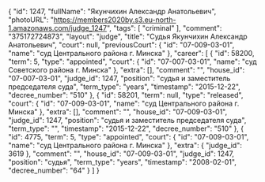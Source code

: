 {
    "id": 1247,
    "fullName": "Якунчихин Александр Анатольевич",
    "photoURL": "https://members2020by.s3.eu-north-1.amazonaws.com/judge_1247",
    "tags": [
        "criminal"
    ],
    "comment": "375172724873",
    "layout": "judge",
    "title": "Судья Якунчихин Александр Анатольевич",
    "court": null,
    "previousCourt": {
        "id": "07-009-03-01",
        "name": "суд Центрального района г. Минска"
    },
    "career": [
        {
            "id": 58200,
            "term": 5,
            "type": "appointed",
            "court": {
                "id": "07-007-03-01",
                "name": "суд Советского района г. Минска"
            },
            "extra": [],
            "comment": "",
            "house_id": "07-007-03-01",
            "judge_id": 1247,
            "position": "судья и заместитель председателя суда",
            "term_type": "years",
            "timestamp": "2015-12-22",
            "decree_number": "510"
        },
        {
            "id": 58201,
            "term": null,
            "type": "released",
            "court": {
                "id": "07-009-03-01",
                "name": "суд Центрального района г. Минска"
            },
            "extra": [],
            "comment": "",
            "house_id": "07-009-03-01",
            "judge_id": 1247,
            "position": "судья и заместитель председателя суда",
            "term_type": "",
            "timestamp": "2015-12-22",
            "decree_number": "510"
        },
        {
            "id": 4775,
            "term": 5,
            "type": "appointed",
            "court": {
                "id": "07-009-03-01",
                "name": "суд Центрального района г. Минска"
            },
            "extra": {
                "judge_id": 3619
            },
            "comment": "",
            "house_id": "07-009-03-01",
            "judge_id": 1247,
            "position": "судья",
            "term_type": "years",
            "timestamp": "2008-02-01",
            "decree_number": "64"
        }
    ]
}